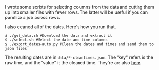 I wrote some scripts for selecting columns from the data
and cutting them up into smaller files with fewer rows.
The latter will be useful if you can parellize a job across rows.

I also cleaned all of the dates. Here's how you run that.

    $ ./get_data.sh #Download the data and extract it
    $ ./select.sh #Select the date and time columns
    $ ./export_dates-auto.py #Clean the dates and times and send them to json files

The resulting dates are in `data/*-cleantimes.json`.
The "key" refers is the raw time, and the "value" is
the cleaned time. They're are also
[here](http://thomaslevine.com/sqf-dates.tar.gz).